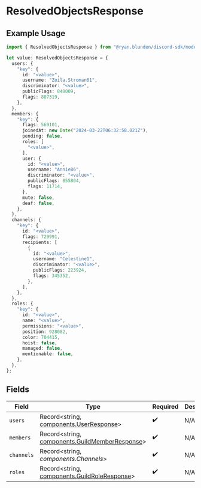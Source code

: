 # ResolvedObjectsResponse

## Example Usage

```typescript
import { ResolvedObjectsResponse } from "@ryan.blunden/discord-sdk/models/components";

let value: ResolvedObjectsResponse = {
  users: {
    "key": {
      id: "<value>",
      username: "Zoila.Stroman61",
      discriminator: "<value>",
      publicFlags: 848009,
      flags: 807319,
    },
  },
  members: {
    "key": {
      flags: 569101,
      joinedAt: new Date("2024-03-22T06:32:58.021Z"),
      pending: false,
      roles: [
        "<value>",
      ],
      user: {
        id: "<value>",
        username: "Annie86",
        discriminator: "<value>",
        publicFlags: 855804,
        flags: 11714,
      },
      mute: false,
      deaf: false,
    },
  },
  channels: {
    "key": {
      id: "<value>",
      flags: 729991,
      recipients: [
        {
          id: "<value>",
          username: "Celestine1",
          discriminator: "<value>",
          publicFlags: 223924,
          flags: 345352,
        },
      ],
    },
  },
  roles: {
    "key": {
      id: "<value>",
      name: "<value>",
      permissions: "<value>",
      position: 928082,
      color: 704415,
      hoist: false,
      managed: false,
      mentionable: false,
    },
  },
};
```

## Fields

| Field                                                                                            | Type                                                                                             | Required                                                                                         | Description                                                                                      |
| ------------------------------------------------------------------------------------------------ | ------------------------------------------------------------------------------------------------ | ------------------------------------------------------------------------------------------------ | ------------------------------------------------------------------------------------------------ |
| `users`                                                                                          | Record<string, [components.UserResponse](../../models/components/userresponse.md)>               | :heavy_check_mark:                                                                               | N/A                                                                                              |
| `members`                                                                                        | Record<string, [components.GuildMemberResponse](../../models/components/guildmemberresponse.md)> | :heavy_check_mark:                                                                               | N/A                                                                                              |
| `channels`                                                                                       | Record<string, *components.Channels*>                                                            | :heavy_check_mark:                                                                               | N/A                                                                                              |
| `roles`                                                                                          | Record<string, [components.GuildRoleResponse](../../models/components/guildroleresponse.md)>     | :heavy_check_mark:                                                                               | N/A                                                                                              |